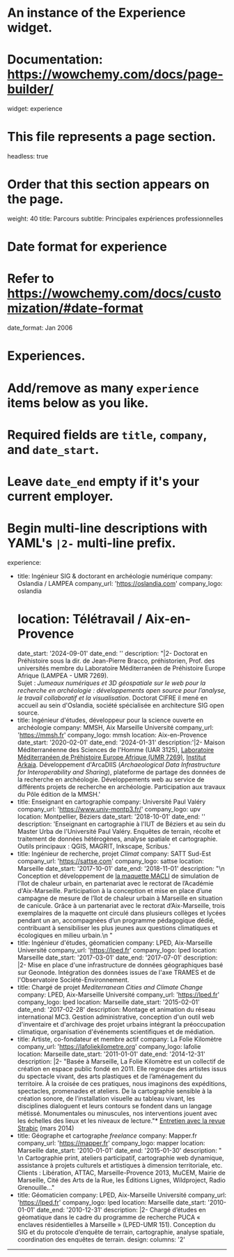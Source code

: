 # An instance of the Experience widget.
# Documentation: https://wowchemy.com/docs/page-builder/
widget: experience
# This file represents a page section.
headless: true
# Order that this section appears on the page.
weight: 40
title: Parcours
subtitle: Principales expériences professionnelles
# Date format for experience
#   Refer to https://wowchemy.com/docs/customization/#date-format
date_format: Jan 2006
# Experiences.
#   Add/remove as many `experience` items below as you like.
#   Required fields are `title`, `company`, and `date_start`.
#   Leave `date_end` empty if it's your current employer.
#   Begin multi-line descriptions with YAML's `|2-` multi-line prefix.
experience:
  - title: Ingénieur SIG & doctorant en archéologie numérique
    company: Oslandia / LAMPEA
    company_url: 'https://oslandia.com'
    company_logo: oslandia
    # location: Télétravail / Aix-en-Provence
    date_start: '2024-09-01'
    date_end: ''
    description: "|2-
    Doctorat en Préhistoire sous la dir. de Jean-Pierre Bracco, préhistorien, Prof. des universités membre du Laboratoire Méditerranéen de Préhistoire Europe Afrique (LAMPEA - UMR 7269).  
    Sujet : _Jumeaux numériques et 3D géospatiale sur le web pour la recherche en archéologie : développements open source pour l’analyse, le travail collaboratif et la visualisation_. Doctorat CIFRE il mené en accueil au sein d'Oslandia, société spécialisée en architecture SIG open source.  
  - title: Ingénieur d'études, développeur pour la science ouverte en archéologie
    company: MMSH, Aix Marseille Université
    company_url: 'https://mmsh.fr'
    company_logo: mmsh
    location: Aix-en-Provence
    date_start: '2020-02-01'
    date_end: '2024-01-31'
    description:'|2-
    Maison Méditerranéenne des Sciences de l'Homme (UAR 3125), [Laboratoire Méditerranéen de Préhistoire Europe Afrique (UMR 7269)](https://lampea.cnrs/fr), [Institut Arkaia](https://www.univ-amu.fr/fr/public/institut-archeologie-mediterraneenne-arkaia).
    Développement d'ArcaDIIS (_Archaeological Data Infrastructure for Interoperability and Sharing_), plateforme de partage des données de la recherche en archéologie. Développements web au service de différents projets de recherche en archéologie. Participation aux travaux du Pôle édition de la MMSH.'
  - title: Enseignant en cartographie
    company: Université Paul Valéry
    company_url: 'https://www.univ-montp3.fr/'
    company_logo: upv
    location: Montpellier, Béziers
    date_start: '2018-10-01'
    date_end: ''
    description: 'Enseignant en cartographie à l'IUT de Béziers et au sein du Master Urba de l'Université Paul Valéry. Enquêtes de terrain, récolte et traitement de données hétérogènes, analyse spatiale et cartographie. Outils principaux : QGIS, MAGRIT, Inkscape, Scribus.'
  - title: Ingénieur de recherche, projet _Climat_
    company: SATT Sud-Est
    company_url: 'https://sattse.com'
    company_logo: sattse
    location: Marseille
    date_start: '2017-10-01'
    date_end: '2018-11-01'
    description: "\n  Conception et développement de [la maquette MACLI](https://www.sattse.com/16262/) de simulation de l'îlot de chaleur urbain, en partenariat avec le rectorat de l’Académie d'Aix-Marseille. Participation à la conception et mise en place d’une campagne de mesure de l’îlot de chaleur urbain à Marseille en situation de canicule. Grâce à un parte­nar­i­at avec le rec­torat d’Aix-Mar­seille, trois exem­plaires de la maque­tte ont cir­culé dans plusieurs col­lèges et lycées pen­dant un an, accom­pa­g­nées d’un pro­gramme péd­a­gogique dédié, con­tribuant à sen­si­bilis­er les plus jeunes aux ques­tions cli­ma­tiques et écologiques en milieu urbain.\n  "
  - title: Ingénieur d'études, géomaticien
    company: LPED, Aix-Marseille Université
    company_url: 'https://lped.fr'
    company_logo: lped
    location: Marseille
    date_start: '2017-03-01'
    date_end: '2017-07-01'
    description: |2-
        Mise en place d'une infrastructure de données géographiques basé sur Geonode. Intégration des données issues de l'axe TRAMES et de l'Observatoire Société-Environnement.
  - title: Chargé de projet *Mediterranean Cities and Climate Change*
    company: LPED, Aix-Marseille Université
    company_url: 'https://lped.fr'
    company_logo: lped
    location: Marseille
    date_start: '2015-02-01'
    date_end: '2017-02-28'
    description: Montage et animation du réseau international MC3. Gestion administrative, conception d'un outil web d'inventaire et d'archivage des projet urbains intégrant la préoccupation climatique, organisation d'événements scientifiques et de médiation.
  - title: Artiste, co-fondateur et membre actif
    company: La Folie Kilomètre
    company_url: 'https://lafoliekilometre.org'
    company_logo: lafolie
    location: Marseille
    date_start: '2011-01-01'
    date_end: '2014-12-31'
    description: |2-
        "Basée à Marseille, La Folie Kilomètre est un collectif de création en espace public fondé en 2011. Elle regroupe des artistes issus du spectacle vivant, des arts plastiques et de l’aménagement du territoire. À la croisée de ces pratiques, nous imaginons des expéditions, spectacles, promenades et ateliers. De la cartographie sensible à la création sonore, de l’installation visuelle au tableau vivant, les disciplines dialoguent et leurs contours se fondent dans un langage métissé. Monumentales ou minuscules, nos interventions jouent avec les échelles des lieux et les niveaux de lecture."*
        [Entretien avec la revue Strabic](https://strabic.fr/La-Folie-Kilometre) (mars 2014)
  - title: Géographe et cartographe *freelance*
    company: Mapper.fr
    company_url: 'https://mapper.fr'
    company_logo: mapper
    location: Marseille
    date_start: '2010-01-01'
    date_end: '2015-01-30'
    description: "  \n  Cartographie print, ateliers participatif, cartographie web dynamique, assistance à projets culturels et artistiques à dimension territoriale, etc. Clients : Libération, ATTAC, Marseille-Provence 2013, MuCEM, Mairie de Marseille, Cité des Arts de la Rue, les Éditions Lignes, Wildproject, Radio Grenouille..."
  - title: Géomaticien
    company: LPED, Aix-Marseille Université
    company_url: 'https://lped.fr'
    company_logo: lped
    location: Marseille
    date_start: '2010-01-01'
    date_end: '2010-12-31'
    description: |2-
        Chargé d’études en géomatique dans le cadre du programme de recherche PUCA « enclaves résidentielles à Marseille » (LPED-UMR 151). Conception du SIG et du protocole d’enquête de terrain, cartographie, analyse spatiale, coordination des enquêtes de terrain.
design:
  columns: '2'
---


